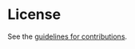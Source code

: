 # License

See the
[guidelines for contributions](https://github.com/httpwg/http-extensions/blob/main/CONTRIBUTING.md).
